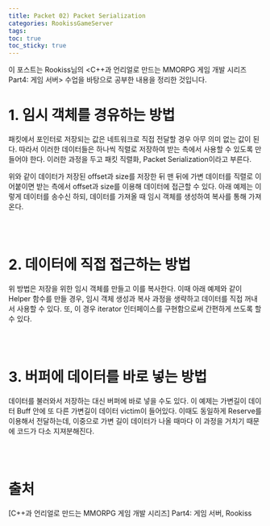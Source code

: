 ```yaml
---
title: Packet 02) Packet Serialization
categories: RookissGameServer
tags: 
toc: true
toc_sticky: true
---
```


이 포스트는 Rookiss님의 \<C++과 언리얼로 만드는 MMORPG 게임 개발 시리즈 Part4:  게임 서버> 수업을 바탕으로 공부한 내용을 정리한 것입니다. 

# **1. 임시 객체를 경유하는 방법**

패킷에서 포인터로 저장되는 값은 네트워크로 직접 전달할 경우 아무 의미 없는 값이 된다. 따라서 이러한 데이터들은 하나씩 직렬로 저장하여 받는 측에서 사용할 수 있도록 만들어야 한다. 이러한 과정을 두고 패킷 직렬화, Packet Serialization이라고 부른다.

위와 같이 데이터가 저장된 offset과 size를 저장한 뒤 맨 뒤에 가변 데이터를 직렬로 이어붙이면 받는 측에서 offset과 size를 이용해  데이터에 접근할 수 있다. 아래 예제는 이렇게 데이터를 송수신 하되, 데이터를 가져올 때 임시 객체를 생성하여 복사를 통해 가져온다. 

```c++

```

<br/> 

# **2. 데이터에 직접 접근하는 방법**

위 방법은 저장을 위한 임시 객체를 만들고 이를 복사한다. 이때 아래 예제와 같이 Helper 함수를 만들 경우, 임시 객체 생성과 복사 과정을 생략하고 데이터를 직접 꺼내서 사용할 수 있다. 또, 이 경우 iterator 인터페이스를 구현함으로써 간편하게 쓰도록 할 수 있다. 

```c++

```

<br/> 

# **3. 버퍼에 데이터를 바로 넣는 방법**

데이터를 불러와서 저장하는 대신 버퍼에 바로 넣을 수도 있다. 이 예제는 가변길이 데이터 Buff 안에 또 다른 가변길이 데이터 victim이 들어있다. 이때도 동일하게 Reserve를 이용해서 전달하는데, 이중으로 가변 길이 데이터가 나올 때마다 이 과정을 거치기 때문에 코드가 다소 지져분해진다. 

```c++

```

<br/>

# **출처**

[C++과 언리얼로 만드는 MMORPG 게임 개발 시리즈] Part4: 게임 서버, Rookiss
